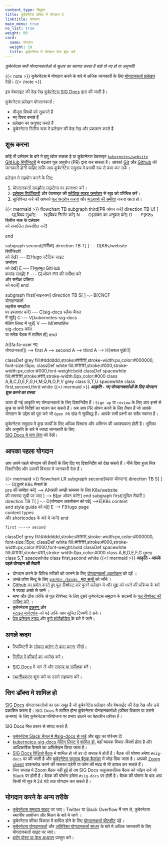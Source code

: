 ```yaml
---
content_type: सिद्धांत
title: कुबेरनेटेस डॉक्स में योगदान दे
linktitle: योगदान
main_menu: true
no_list: true
weight: 80
card:
  name: योगदान
  weight: 10
  title: कुबेरनेटेस मे योगदान देना शुरू करे
---
```


<!-- अवलोकन  -->

*कुबेरनेटस सभी योगदानकर्ताओ से सुधार का स्वागत करता है चाहे वो नए हो या अनुभवी!*

{{< note  >}}
कुबेरनेटस मे योगदान करने के बारे मे अधिक जानकारी के लिए 
[योगदानकर्ता प्रलेखन](https://www.kubernetes.dev/docs/) देखें।
{{< /note  >}}

इस वेबसाइट की देख रेख [कुबेरनेटस SIG Docs](/docs/contribute/#get-involved-with-sig-docs) द्वारा की जाती है।

कुबेरनेटस प्रलेखन योगदानकर्ता :

- मौजूदा विषयों को सुधारते हैं 
- नए विषय बनाते हैं  
- प्रलेखन का अनुवाद करते हैं 
- कुबेरनेटस रिलीज चक्र मे प्रलेखन की देख रेख और प्रकाशन करते हैं



<!-- body -->

## शुरू करना 

कोई भी प्रलेखन के बारे मे इशू खोल सकता है या कुबेरनेटस वेबसाइट 
[`kubernetes/website` GitHub रिपॉजिटरी](https://github.com/kubernetes/website) 
मे बदलाव पुल अनुरोध (PR) द्वारा कर सकता है। 
आपको [Git](https://git-scm.com/) और 
[Github](https://lab.github.com/) 
की जानकारी होनी चाहिए ताकि आप कुबेरनेटेस समुदाय मे प्रभावी रूप से काम कर सकें। 

प्रलेखन मे सहयोग करने के लिए:

1. [योगदानकर्ता समझौता लाइसेन्स](https://github.com/kubernetes/community/blob/master/CLA.md) पर हस्ताक्षर करें। 
2. [प्रलेखन रिपॉजिटरी](https://github.com/kubernetes/website) 
   और वेबसाइट की [स्टैटिक साइट जनरेटर](https://gohugo.io) से खुद को परिचित करें। 
3. सुनिश्चित करें की आपको 
   [पुल अनुरोध करना](/docs/contribute/new-content/open-a-pr/) और 
   [बदलाओ की समीक्षा](/docs/contribute/review/reviewing-prs/) करना आता हो। 

<!-- इस चित्र की लाइव-एडिटर URL के लिए https://github.com/kubernetes/website/issues/28808 देखें  -->
<!-- आप मरमेड (मरमेड) कोड को लाइव-एडिटर https://mermaid-js.github.io/mermaid-live-editor में कट/पेस्ट करके भी संपादित कर सकते हैं -->

{{< mermaid >}}
flowchart TB
subgraph third[PR ओपन करे]
direction TB
U[ ] -.-
Q[विषय सुधारे] --- N[विषय निर्माण करे]
N --- O[डॉक्स का अनुवाद करे]
O --- P[K8s रिलीज़ चक्र के प्रलेखन<br>को संचालित /प्रकाशित करें]

end

subgraph second[समीक्षा]
direction TB
   T[ ] -.-
   D[K8s/website<br>रिपॉजिटरी<br>को देखें] --- E[Hugo स्टैटिक साइट<br>जनरेटर<br>को देखें]
   E --- F[मूलभूत GitHub<br>कमांड समझें]
   F --- G[ओपन PR की समीक्षा करे<br>और समीक्षा प्रक्रिया<br>को बदलें]
end

subgraph first[साइनअप]
    direction TB
    S[ ] -.-
    B[CNCF<br>योगदानकर्ता<br>लइसेंस समझौता<br>पर हस्ताक्षर करें] --- C[sig-docs स्लैक चैनल<br>में जुड़ें] 
    C --- V[kubernetes-sig-docs<br>मेलिंग लिस्ट में जुड़ें]
    V --- M[साप्ताहिक<br>sig-docs कॉल<br>या स्लैक बैठक में शामिल हों]
end

A([fa:fa-user नए<br>योगदानकर्ता]) --> first
A --> second
A --> third
A --> H[सवाल पूछे!!!]


classDef grey fill:#dddddd,stroke:#ffffff,stroke-width:px,color:#000000, font-size:15px;
classDef white fill:#ffffff,stroke:#000,stroke-width:px,color:#000,font-weight:bold
classDef spacewhite fill:#ffffff,stroke:#fff,stroke-width:0px,color:#000
class A,B,C,D,E,F,G,H,M,Q,N,O,P,V grey
class S,T,U spacewhite
class first,second,third white
{{</ mermaid >}}
***आकृति - नए योगदानकर्ताओं के लिए योगदान शुरू करने का रास्ता***

ऊपर दी गई आकृति नए योगदानकर्ता के लिए दिशानिर्देश हैं। `Sign up` या `review` के लिए आप इनमे से कुछ या सभी निर्देशों का पालन कर सकते हैं। अब आप PR ओपन करने के लिए तैयार हैं जो आपके योगदान के उद्देश को पूरा करे जो `Open PR` खंड मे सूचीबद्ध हैं। आपके सभी प्रश्नों का सदैव स्वागत है। 

कुबेरनेटस समुदाय मे कुछ कार्यों के लिए अधिक विश्वास और अभिगम की आवश्यकता होती है। 
भूमिका और अनुमति के बारे मे ज्यादा जानकारी के लिए  
[SIG Docs मे भाग लेना](/docs/contribute/participate/) को देखें। 

## आपका पहला योगदान 

आप अपने पहले योगदान की तैयारी के लिए दिए गए दिशानिर्देश को देख सकते हैं। नीचे दिया हुआ चित्र दिशानिर्देश और उसकी विस्तार मे जानकारी देता है। 

<!-- See https://github.com/kubernetes/website/issues/28808 for live-editor URL to this figure -->
<!-- You can also cut/paste the mermaid code into the live editor at https://mermaid-js.github.io/mermaid-live-editor to play around with it -->

{{< mermaid >}}
flowchart LR
    subgraph second[पहला योगदान]
    direction TB
    S[ ] -.-
    G[दूसरे K8s मेम्बर्स के <br> prs की समीक्षा करे] -->
    A[पहली अच्छी समस्या के लिए K8s/website<br>की समस्या सूची पर जाए ] --> B[pr ओपन करे!!]
    end
    subgraph first[सूचित तैयारी ]
    direction TB
       T[ ] -.-
       D[योगदान अवलोकन को पढे] -->E[K8s content<br>and style guide को पढे]
       E --> F[Hugo page<br>content types<br>और shortcodes के बारे मे जाने]
    end
    

    first ----> second
     

classDef grey fill:#dddddd,stroke:#ffffff,stroke-width:px,color:#000000, font-size:15px;
classDef white fill:#ffffff,stroke:#000,stroke-width:px,color:#000,font-weight:bold
classDef spacewhite fill:#ffffff,stroke:#fff,stroke-width:0px,color:#000
class A,B,D,E,F,G grey
class S,T spacewhite
class first,second white
{{</ mermaid >}}
**आकृति - आपके पहले योगदान की तैयारी**

- योगदान करने के विभिन्न तरीकों को जानने के लिए  [योगदानकर्ता अवलोकन](/docs/contribute/new-content/overview/) को पढ़ें । 
- अच्छे प्रवेश बिन्दु के लिए  [`कुबेरनेटेस /वेबसाईट ` मुद्दा सूची ](https://github.com/kubernetes/website/issues/)
  को जाँचे । 
- [Github का प्रयोग करते हुए पुल रीक्वेस्ट करॆ](/docs/contribute/new-content/open-a-pr/#changes-using-github) पुराने प्रलेखन मे और मुद्दा को भरने की प्रक्रिया के बारे मे ज्यादा अच्छे से जाने । 
- भाषा और ठीक तरीके से पुल रीक्वेस्ट के लिए दूसरे कुबेरनेटस समुदाय के सदस्यों के [पुल रीक्वेस्ट की समीक्षा करे ](/docs/contribute/review/reviewing-prs/) । 
- कुबेरनेटस [प्रकरण ](/docs/contribute/style/content-guide/) और  
  [स्टाइल मार्गदर्शक](/docs/contribute/style/style-guide/) को पढे ताकि आप सूचित टिप्पणी दे सके। 
- [पेज प्रलेखन टाइप ](/docs/contribute/style/page-content-types/)
  और  [हुगो शॉर्टकोडेस ](/docs/contribute/style/hugo-shortcodes/) के बारे मे जाने। 

## अगले कदम 

- रिपॉजिटरी के [लोकल क्लोन से काम करना](/docs/contribute/new-content/open-a-pr/#fork-the-repo)
  सीखें। 
- [रिलीज़ में फीचर्स का](/docs/contribute/new-content/new-features/) आलेख करे। 
- [SIG  Docs](/docs/contribute/participate/) मे भाग लें और
  [सदस्य या समीक्षक](/docs/contribute/participate/roles-and-responsibilities/) बनें। 
                       
- [स्थानीयकरण](/docs/contribute/localization/) शुरू करे या उसमे सहायता करें। 

## सिग डॉक्स मे शामिल हो 

[SIG Docs](/docs/contribute/participate/) योगदानकर्ताओ का एक समूह है 
जो कुबेरनेटेस प्रलेखन और वेबसाईट की देख रेख और उसे प्रकाशित करता है। 
SIG Docs मे शामिल होना कुबेरनेटस योगदानकर्ताओ (फीचर विकास या उससे अन्यथा) के लिए 
कुबेरनेटस परियोजना पर प्रभाव डालने का बेहतरीन तरीका है। 

SIG Docs भिन्न प्रकार से संवाद करते हैं:

- [कुबेरनेटेस Slack चैनल मे #sig-docs से जुड़ें](https://slack.k8s.io/) और खुद का परिचय दें! 
- [kubernetes-sig-docs मेलिंग लिस्ट मे शामिल हो](https://groups.google.com/forum/#!forum/kubernetes-sig-docs),
  वहाँ व्यापक विचार-विमर्श होता है और आधिकारिक फैसले का अभिलेखन किया जाता है।
- [SIG Docs विडिओ बैठक](https://github.com/kubernetes/community/tree/master/sig-docs) मे शामिल हो जो हर दो सप्ताह मे होती है। बैठक की घोषणा हमेशा `#sig-docs`  पर की जाती है और [कुबेरनेटेस समुदाय बैठक कैलंडर](https://calendar.google.com/calendar/embed?src=cgnt364vd8s86hr2phapfjc6uk%40group.calendar.google.com&ctz=America/Los_Angeles) में जोड़ दिया जाता है। आपको [Zoom client](https://zoom.us/download) डाउनलोड करने की जरूरत पड़ेगी या फोन की मदद से भी डायल कर सकते हैं। 
- जिन सप्ताह मे Zoom बैठक नहीं हुई हो तब SIG Docs अतुल्यकालिक बैठक को जॉइन करे जो Slack पर होती है। बैठक की घोषणा हमेशा `#sig-docs` पर होती है। बैठक की घोषणा के बाद आप किसी भी सूत्र मे 24 घंटे तक योगदान कर सकते है।

## योगदान करने के अन्य तरीके 

- [कुबेरनेटस समुदाय साइट](/community/) पर जाए। Twitter या Slack Overflow मैं भाग ले, कुबेरनेटस स्थानीय आयोजन और मिलन के बारे मे जाने । 
- कुबेरनेटस फीचर विकास में शामिल होने के लिए [योगदानकर्ता चीटशीट](https://www.kubernetes.dev/docs/contributor-cheatsheet/) पढ़ें। 
- [कुबेरनेटस योगदानकर्ता](https://www.kubernetes.dev/) और [अतिरिक्त योगदानकर्ता साधन](https://www.kubernetes.dev/resources/) के बारे मे अधिक जानकारी के लिए योगदानकर्ता साइट पर जाएं। 
- [ब्लॉग पोस्ट या केस अध्ययन](/docs/contribute/new-content/blogs-case-studies/) प्रस्तुत करे। 
